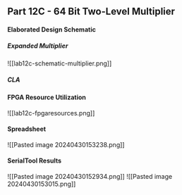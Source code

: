 ## Part 12C - 64 Bit Two-Level Multiplier
#### Elaborated Design Schematic
##### Expanded Multiplier
![[lab12c-schematic-multiplier.png]]
##### CLA

#### FPGA Resource Utilization
![[lab12c-fpgaresources.png]]
#### Spreadsheet
![[Pasted image 20240430153238.png]]
#### SerialTool Results
![[Pasted image 20240430152934.png]]
![[Pasted image 20240430153015.png]]